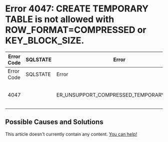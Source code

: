 
# Error 4047: CREATE TEMPORARY TABLE is not allowed with ROW_FORMAT=COMPRESSED or KEY_BLOCK_SIZE.


| Error Code | SQLSTATE | Error | Description |
| --- | --- | --- | --- |
| Error Code | SQLSTATE | Error | Description |
| 4047 |  | ER_UNSUPPORT_COMPRESSED_TEMPORARY_TABLE | CREATE TEMPORARY TABLE is not allowed with ROW_FORMAT=COMPRESSED or KEY_BLOCK_SIZE. |




## Possible Causes and Solutions


This article doesn't currently contain any content. [You can help!](/en/writing-and-editing-knowledge-base-articles/)

